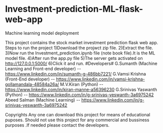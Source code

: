 # Investment-prediction-ML-flask-web-app
Machine learning model deployment

This project contains the stock market investment prediction flask web app.
Steps to run the project
1)Download the projwct zip file.
2)Extract the file.
3)Now run the Investment_prediction.ipynb file (note book file).It is the ML model file.
4)After run the app.py file
5)The server gets activated on http://127.0.0.1:5000/
6)Click it and run.
#Developers#
G.Sumanth (Machine Learning and Front-end developer) -- https://www.linkedin.com/in/sumanth-g-486bb7221/
G.Vamsi Krishna (Front-End developer) -- https://www.linkedin.com/in/vamsi-krishna-gollamandala-48584a26a/
M.V.Kiran (Python) -- https://www.linkedin.com/in/kiran-manne-a56396230
G.Srinivas Yaswanth (Python) -- https://www.linkedin.com/in/g-srinivas-yeswanth-3a6975242
Abeed Salman (Machine Learning) -- https://www.linkedin.com/in/g-srinivas-yeswanth-3a6975242

Copyrights
Any one can download this project for means of educational puposes. Should not use this project for any commercial and bussiness purposes .If needed please contact the developers.



